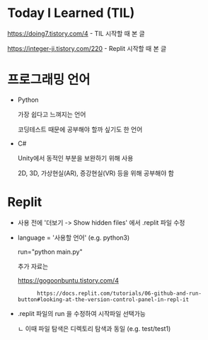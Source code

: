 # Today I Learned (TIL)
https://doing7.tistory.com/4 - TIL 시작할 때 본 글

https://integer-ji.tistory.com/220 - Replit 시작할 때 본 글

# 프로그래밍 언어
* Python

   가장 쉽다고 느껴지는 언어
   
   코딩테스트 때문에 공부해야 할까 싶기도 한 언어
   
* C#

   Unity에서 동적인 부분을 보완하기 위해 사용
   
   2D, 3D, 가상현실(AR), 증강현실(VR) 등을 위해 공부해야 함

# Replit
 * 사용 전에 '더보기 -> Show hidden files' 에서 .replit 파일 수정
 * 
   language = '사용할 언어' (e.g. python3)
   
   run="python main.py"

   추가 자료는

   https://gogoonbuntu.tistory.com/4
   
             https://docs.replit.com/tutorials/06-github-and-run-button#looking-at-the-version-control-panel-in-repl-it

* .replit 파일의 run 을 수정하여 시작파일 선택가능

    ㄴ 이때 파일 탐색은 디렉토리 탐색과 동일 (e.g. test/test1)
